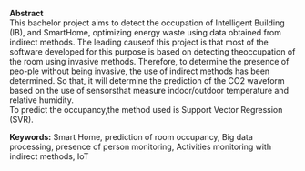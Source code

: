 **Abstract**   
This  bachelor  project  aims  to  detect  the  occupation  of  Intelligent  Building  (IB),  and  SmartHome, optimizing energy waste using data obtained from indirect methods. The leading causeof this project is that most of the software developed for this purpose is based on detecting theoccupation of the room using invasive methods. 
Therefore, to determine the presence of peo-ple without being invasive, the use of indirect methods has been determined.
So that, it will determine the prediction of the CO2 waveform based on the use of sensorsthat measure indoor/outdoor temperature and relative humidity.  
To predict the occupancy,the method used is Support Vector Regression (SVR).

**Keywords:** Smart Home, prediction of room occupancy, Big data processing, presence of person monitoring, Activities monitoring with indirect methods, IoT